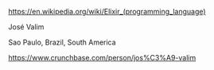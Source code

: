 https://en.wikipedia.org/wiki/Elixir_(programming_language)

José Valim

Sao Paulo, Brazil, South America

https://www.crunchbase.com/person/jos%C3%A9-valim